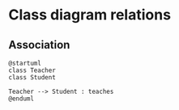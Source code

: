 # Class diagram relations

## Association
```plantuml
@startuml
class Teacher
class Student

Teacher --> Student : teaches
@enduml
```